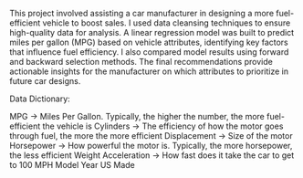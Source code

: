 This project involved assisting a car manufacturer in designing a more fuel-efficient vehicle to boost sales.
I used data cleansing techniques to ensure high-quality data for analysis. A linear regression model was built to predict miles per gallon (MPG) based on vehicle attributes, 
identifying key factors that influence fuel efficiency. I also compared model results using forward and backward selection methods. 
The final recommendations provide actionable insights for the manufacturer on which attributes to prioritize in future car designs.


Data Dictionary:

MPG -> Miles Per Gallon. Typically, the higher the number, the more fuel-efficient the vehicle is
Cylinders -> The efficiency of how the motor goes through fuel, the more the more efficient
Displacement -> Size of the motor
Horsepower -> How powerful the motor is. Typically, the more horsepower, the less efficient
Weight
Acceleration -> How fast does it take the car to get to 100 MPH
Model Year
US Made
